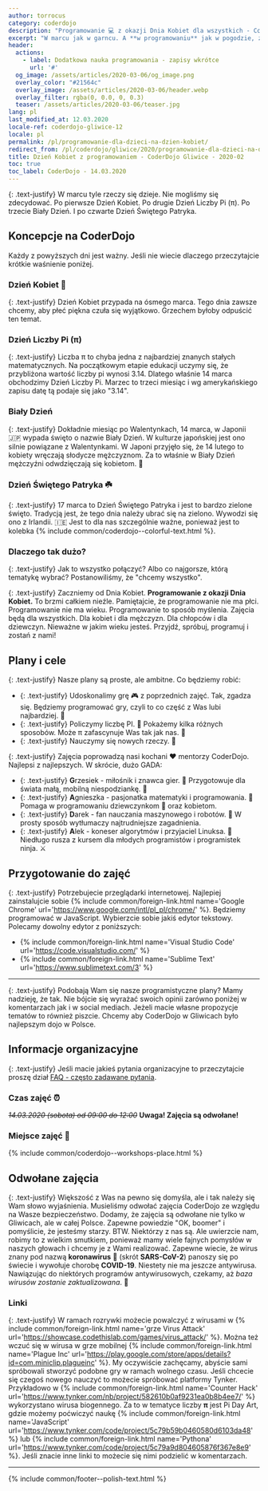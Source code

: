 ```yaml
---
author: torrocus
category: coderdojo
description: "Programowanie 💻 z okazji Dnia Kobiet dla wszystkich - CoderDojo Gliwice #12"
excerpt: "W marcu jak w garncu. A **w programowaniu** jak w pogodzie, zawsze **dużo zmiennych**. Tym razem te zmienne będziemy sumować. Zresztą sami zobaczycie. 😛"
header:
  actions:
    - label: Dodatkowa nauka programowania - zapisy wkrótce
      url: '#'
  og_image: /assets/articles/2020-03-06/og_image.png
  overlay_color: "#21564c"
  overlay_image: /assets/articles/2020-03-06/header.webp
  overlay_filter: rgba(0, 0.0, 0, 0.3)
  teaser: /assets/articles/2020-03-06/teaser.jpg
lang: pl
last_modified_at: 12.03.2020
locale-ref: coderdojo-gliwice-12
locale: pl
permalink: /pl/programowanie-dla-dzieci-na-dzien-kobiet/
redirect_from: /pl/coderdojo/gliwice/2020/programowanie-dla-dzieci-na-dzien-kobiet/
title: Dzień Kobiet z programowaniem - CoderDojo Gliwice - 2020-02
toc: true
toc_label: CoderDojo - 14.03.2020
---
```


{: .text-justify}
W marcu tyle rzeczy się dzieje.
Nie mogliśmy się zdecydować.
Po pierwsze Dzień Kobiet.
Po drugie Dzień Liczby Pi (π).
Po trzecie Biały Dzień.
I po czwarte Dzień Świętego Patryka.


## Koncepcje na CoderDojo

Każdy z powyższych dni jest ważny.
Jeśli nie wiecie dlaczego przeczytajcie krótkie waśnienie poniżej.


### Dzień Kobiet 🌹

{: .text-justify}
Dzień Kobiet przypada na ósmego marca.
Tego dnia zawsze chcemy, aby płeć piękna czuła się wyjątkowo.
Grzechem byłoby odpuścić ten temat.


### Dzień Liczby Pi (π)

{: .text-justify}
Liczba π to chyba jedna z najbardziej znanych stałych matematycznych.
Na początkowym etapie edukacji uczymy się, że przybliżona wartość liczby pi wynosi 3.14.
Dlatego właśnie 14 marca obchodzimy Dzień Liczby Pi.
Marzec to trzeci miesiąc i wg amerykańskiego zapisu datę tą podaje się jako "3.14".


### Biały Dzień

{: .text-justify}
Dokładnie miesiąc po Walentynkach, 14 marca, w Japonii
🇯🇵
wypada święto o nazwie Biały Dzień.
W kulturze japońskiej jest ono silnie powiązane z Walentynkami.
W Japoni przyjęło się, że 14 lutego to kobiety wręczają słodycze mężczyznom.
Za to właśnie w Biały Dzień mężczyźni odwdzięczają się kobietom.
🍭


### Dzień Świętego Patryka ☘️

{: .text-justify}
17 marca to Dzień Świętego Patryka i jest to bardzo zielone święto.
Tradycją jest, że tego dnia należy ubrać się na zielono.
Wywodzi się ono z Irlandii.
🇮🇪
Jest to dla nas szczególnie ważne, ponieważ jest to kolebka
{% include common/coderdojo--colorful-text.html %}.


### Dlaczego tak dużo?

{: .text-justify}
Jak to wszystko połączyć?
Albo co najgorsze, którą tematykę wybrać?
Postanowiliśmy, że "chcemy wszystko".

{: .text-justify}
Zaczniemy od Dnia Kobiet.
**Programowanie z okazji Dnia Kobiet.**
To brzmi całkiem nieźle.
Pamiętajcie, że programowanie nie ma płci.
Programowanie nie ma wieku.
Programowanie to sposób myślenia.
Zajęcia będą dla wszystkich.
Dla kobiet i dla mężczyzn.
Dla chłopców i dla dziewczyn.
Nieważne w jakim wieku jesteś.
Przyjdź, spróbuj, programuj i zostań z nami!


## Plany i cele

{: .text-justify}
Nasze plany są proste, ale ambitne.
Co będziemy robić:
+ {: .text-justify} Udoskonalimy grę
  🎮
  z poprzednich zajęć.
  Tak, zgadza się.
  Będziemy programować gry, czyli to co część z Was lubi najbardziej.
  🐯
+ {: .text-justify} Policzymy liczbę PI.
  🧮
  Pokażemy kilka różnych sposobów.
  Może π zafascynuje Was tak jak nas.
  🤩
+ {: .text-justify} Nauczymy się nowych rzeczy.
  🍱


{: .text-justify}
Zajęcia poprowadzą nasi kochani
❤️
mentorzy CoderDojo.
Najlepsi z najlepszych.
W skrócie, dużo GADA:
+ {: .text-justify} **G**rzesiek - miłośnik i znawca gier.
  👾
  Przygotowuje dla świata małą, mobilną niespodziankę.
  📱
+ {: .text-justify} **A**gnieszka - pasjonatka matematyki i programowania.
  🤔
  Pomaga w programowaniu dziewczynkom
  👧
  oraz kobietom.
+ {: .text-justify} **D**arek - fan nauczania maszynowego i robotów.
  🤖
  W prosty sposób wytłumaczy najtrudniejsze zagadnienia.
+ {: .text-justify} **A**lek - koneser algorytmów i przyjaciel Linuksa.
  🐧
  Niedługo rusza z kursem dla młodych programistów i programistek ninja.
  ⚔️


## Przygotowanie do zajęć

{: .text-justify}
Potrzebujecie przeglądarki internetowej.
Najlepiej zainstalujcie sobie
{% include common/foreign-link.html name='Google Chrome' url='https://www.google.com/intl/pl_pl/chrome/' %}.
Będziemy programować w JavaScript.
Wybierzcie sobie jakiś edytor tekstowy.
Polecamy dowolny edytor z poniższych:
+ {% include common/foreign-link.html name='Visual Studio Code' url='https://code.visualstudio.com/' %}
+ {% include common/foreign-link.html name='Sublime Text' url='https://www.sublimetext.com/3' %}

----

{: .text-justify}
Podobają Wam się nasze programistyczne plany?
Mamy nadzieję, że tak.
Nie bójcie się wyrażać swoich opinii zarówno poniżej w komentarzach jak i w social mediach.
Jeżeli macie własne propozycje tematów to również piszcie.
Chcemy aby CoderDojo w Gliwicach było najlepszym dojo w Polsce.

## Informacje organizacyjne

{: .text-justify}
Jeśli macie jakieś pytania organizacyjne to przeczytajcie proszę dział [FAQ - często zadawane pytania]({{site.url}}/pl/coderdojo/faq/).

### Czas zajęć ⏰
~~_14.03.2020 (sobota) od 09:00 do 12:00_~~
**Uwaga! Zajęcia są odwołane!**

### Miejsce zajęć 🏢
{% include common/coderdojo--workshops-place.html %}

## Odwołane zajęcia

{: .text-justify}
Większość z Was na pewno się domyśla, ale i tak należy się Wam słowo wyjaśnienia.
Musieliśmy odwołać zajęcia CoderDojo ze względu na Wasze bezpieczeństwo.
Dodamy, że zajęcia są odwołane nie tylko w Gliwicach, ale w całej Polsce.
Zapewne powiedzie "OK, boomer" i pomyślicie, że jesteśmy starzy.
BTW. Niektórzy z nas są.
Ale uwierzcie nam, robimy to z wielkim smutkiem, ponieważ mamy wiele fajnych pomysłów w naszych głowach i chcemy je z Wami realizować.
Zapewne wiecie, że wirus znany pod nazwą **koronawirus**
👑
(skrót **SARS-CoV-2**) panoszy się po świecie i wywołuje chorobę **COVID-19**.
Niestety nie ma jeszcze antywirusa.
Nawiązując do niektórych programów antywirusowych, czekamy, aż _baza wirusów zostanie zaktualizowana_.
🦠


### Linki

{: .text-justify}
W ramach rozrywki możecie powalczyć z wirusami w
{% include common/foreign-link.html
   name='grze Virus Attack'
   url='https://showcase.codethislab.com/games/virus_attack/'
%}.
Można też wczuć się w wirusa w grze mobilnej
{% include common/foreign-link.html
   name='Plague Inc'
   url='https://play.google.com/store/apps/details?id=com.miniclip.plagueinc'
%}.
My oczywiście zachęcamy, abyście sami spróbowali stworzyć podobne gry w ramach wolnego czasu.
Jeśli chcecie się czegoś nowego nauczyć to możecie spróbować platformy Tynker.
Przykładowo w
{% include common/foreign-link.html
   name='Counter Hack'
   url='https://www.tynker.com/nb/project/582610b0af9231ea0b8b4ee7/'
%}
wykorzystano wirusa biogennego.
Za to w tematyce liczby **π** jest Pi Day Art, gdzie możemy poćwiczyć naukę
{% include common/foreign-link.html
   name='JavaScript'
   url='https://www.tynker.com/code/project/5c79b59b0460580d6103da48'
%}
lub
{% include common/foreign-link.html
   name='Pythona'
   url='https://www.tynker.com/code/project/5c79a9d804605876f367e8e9'
%}.
Jeśli znacie inne linki to możecie się nimi podzielić w komentarzach.

----

{% include common/footer--polish-text.html %}
